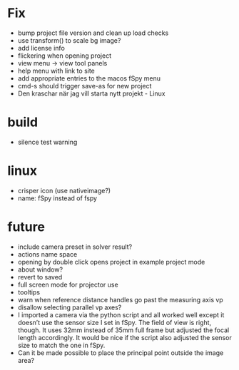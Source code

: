 # Fix
* bump project file version and clean up load checks
* use transform() to scale bg image?
* add license info
* flickering when opening project
* view menu -> view tool panels
* help menu with link to site
* add appropriate entries to the macos fSpy menu
* cmd-s should trigger save-as for new project
* Den kraschar när jag vill starta nytt projekt - Linux

# build
* silence test warning

# linux
* crisper icon (use nativeimage?)
* name: fSpy instead of fspy

# future
* include camera preset in solver result?
* actions name space
* opening by double click opens project in example project mode
* about window?
* revert to saved
* full screen mode for projector use
* tooltips
* warn when reference distance handles go past the measuring axis vp
* disallow selecting parallel vp axes?
* I imported a camera via the python script and all worked well except it doesn’t use the sensor size I set in fSpy.
The field of view is right, though. It uses 32mm instead of 35mm full frame but adjusted the focal length accordingly. It would be nice if the script also adjusted the sensor size to match the one in fSpy.
* Can it be made possible to place the principal point outside the image area?
